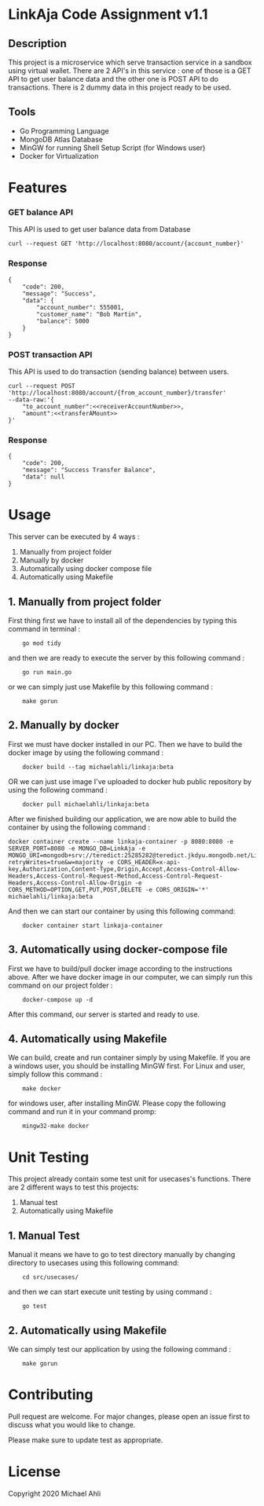 # LinkAja Code Assignment v1.1


## Description
This project is a microservice which serve transaction service in a sandbox using virtual wallet. There are 2 API's in this service : one of those is a GET API to get user balance data and the other one is POST API to do transactions. There is 2 dummy data in this project ready to be used. 

## Tools
* Go Programming Language
* MongoDB Atlas Database
* MinGW for running Shell Setup Script (for Windows user)
* Docker for Virtualization

# Features
### GET balance API
This API is used to get user balance data from Database
```
curl --request GET 'http://localhost:8080/account/{account_number}'
```
### Response
```
{
    "code": 200,
    "message": "Success",
    "data": {
        "account_number": 555001,
        "customer_name": "Bob Martin",
        "balance": 5000
    }
}
```
### POST transaction API
This API is used to do transaction (sending balance) between users. 
```
curl --request POST 'http://localhost:8080/account/{from_account_number}/transfer'
--data-raw:'{
    "to_account_number":<<receiverAccountNumber>>,
    "amount":<<transferAMount>>
}'
```

### Response 
```
{
    "code": 200,
    "message": "Success Transfer Balance",
    "data": null
}
```

# Usage
This server can be executed by 4 ways :
1. Manually from project folder
2. Manually by docker
3. Automatically using docker compose file 
4. Automatically using Makefile

## 1. Manually from project folder
First thing first we have to install all of the dependencies by typing this command in terminal :
```
    go mod tidy
```
and then we are ready to execute the server by this following command :
```
    go run main.go
```
or we can simply just use Makefile by this following command :
```
    make gorun
```

## 2. Manually by docker
First we must have docker installed in our PC. Then we have to build the docker image by using the following command :
```
    docker build --tag michaelahli/linkaja:beta
```
OR we can just use image I've uploaded to docker hub public repository by using the following command : 
```
    docker pull michaelahli/linkaja:beta
```
After we finished building our application, we are now able to build the container by using the following command :
```
docker container create --name linkaja-container -p 8080:8080 -e SERVER_PORT=8080 -e MONGO_DB=LinkAja -e MONGO_URI=mongodb+srv://teredict:25285282@teredict.jkdyu.mongodb.net/LinkAja?retryWrites=true&w=majority -e CORS_HEADER=x-api-key,Authorization,Content-Type,Origin,Accept,Access-Control-Allow-Headers,Access-Control-Request-Method,Access-Control-Request-Headers,Access-Control-Allow-Origin -e CORS_METHOD=OPTION,GET,PUT,POST,DELETE -e CORS_ORIGIN='*' michaelahli/linkaja:beta
```
And then we can start our container by using this following command:
```
    docker container start linkaja-container
```
## 3. Automatically using docker-compose file
First we have to build/pull docker image according to the instructions above. After we have docker image in our computer, we can simply run this command on our project folder : 
```
    docker-compose up -d
```
After this command, our server is started and ready to use.
## 4. Automatically using Makefile
We can build, create and run container simply by using Makefile. If you are a windows user, you should be installing MinGW first. For Linux and user, simply follow this command :
```
    make docker
```
for windows user, after installing MinGW. Please copy the following command and run it in your command promp:
```
    mingw32-make docker
```

# Unit Testing
This project already contain some test unit for usecases's functions. There are 2 different ways to test this projects:

1. Manual test
2. Automatically using Makefile

## 1. Manual Test
Manual it means we have to go to test directory manually by changing directory to usecases using this following command:
```
    cd src/usecases/
```
and then we can start execute unit testing by using command :
```
    go test
```
## 2. Automatically using Makefile
We can simply test our application by using the following command :
```
    make gorun
```

# Contributing
Pull request are welcome. For major changes, please open an issue first to discuss what you would like to change.

Please make sure to update test as appropriate.

# License
Copyright 2020 Michael Ahli